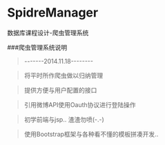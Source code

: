 SpidreManager
=============

数据库课程设计-爬虫管理系统

###爬虫管理系统说明

>-------2014.11.18--------

>将平时所作爬虫做以归纳管理

>提供方便与用户配置的接口

>引用微博API使用Oauth协议进行登陆操作

>初学前端与jsp.. 渣渣勿喷(-.-)

>使用Bootstrap框架与各种看不懂的模板拼凑开发..

